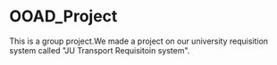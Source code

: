# OOAD_Project
This is a group project.We made a project on our university requisition system called "JU Transport Requisitoin system".
